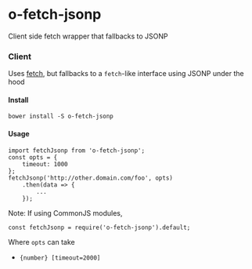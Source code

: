 # o-fetch-jsonp

Client side fetch wrapper that fallbacks to JSONP

### Client

Uses [fetch](https://developer.mozilla.org/en-US/docs/Web/API/Fetch_API), but fallbacks to a `fetch`-like interface using JSONP under the hood

#### Install

    bower install -S o-fetch-jsonp

#### Usage

    import fetchJsonp from 'o-fetch-jsonp';
    const opts = {
        timeout: 1000
    };
    fetchJsonp('http://other.domain.com/foo', opts)
        .then(data => {
            ...
        });

Note: If using CommonJS modules,

    const fetchJsonp = require('o-fetch-jsonp').default;

Where `opts` can take

 * `{number} [timeout=2000]`
